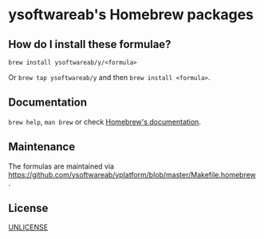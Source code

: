 # ysoftwareab's Homebrew packages

## How do I install these formulae?

`brew install ysoftwareab/y/<formula>`

Or `brew tap ysoftwareab/y` and then `brew install <formula>`.

## Documentation

`brew help`, `man brew` or check [Homebrew's documentation](https://docs.brew.sh).


## Maintenance

The formulas are maintained via https://github.com/ysoftwareab/yplatform/blob/master/Makefile.homebrew .


## License

[UNLICENSE](UNLICENSE)
